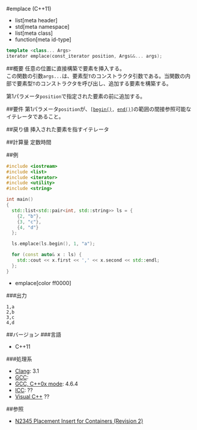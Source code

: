 #emplace (C++11)
* list[meta header]
* std[meta namespace]
* list[meta class]
* function[meta id-type]

```cpp
template <class... Args>
iterator emplace(const_iterator position, Args&&... args);
```

##概要
任意の位置に直接構築で要素を挿入する。  
この関数の引数`args...`は、要素型`T`のコンストラクタ引数である。当関数の内部で要素型`T`のコンストラクタを呼び出し、追加する要素を構築する。

第1パラメータ`position`で指定された要素の前に追加する。


##要件
第1パラメータ`position`が、`[`[`begin()`](./begin.md)`, `[`end()`](./end.md)`]`の範囲の間接参照可能なイテレータであること。


##戻り値
挿入された要素を指すイテレータ


##計算量
定数時間


##例
```cpp
#include <iostream>
#include <list>
#include <iterator>
#include <utility>
#include <string>

int main()
{
  std::list<std::pair<int, std::string>> ls = {
    {2, "b"},
    {3, "c"},
    {4, "d"}
  };

  ls.emplace(ls.begin(), 1, "a");

  for (const auto& x : ls) {
    std::cout << x.first << ',' << x.second << std::endl;
  };
}
```
* emplace[color ff0000]

###出力
```
1,a
2,b
3,c
4,d
```

##バージョン
###言語
- C++11

###処理系
- [Clang](/implementation.md#clang): 3.1
- [GCC](/implementation.md#gcc): 
- [GCC, C++0x mode](/implementation.md#gcc): 4.6.4
- [ICC](/implementation.md#icc): ??
- [Visual C++](/implementation.md#visual_cpp) ??


##参照
- [N2345 Placement Insert for Containers (Revision 2)](http://www.open-std.org/jtc1/sc22/wg21/docs/papers/2007/n2345.pdf)


